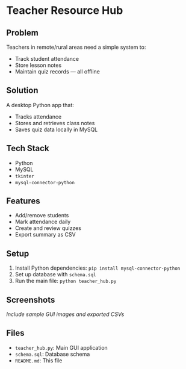 # Teacher Resource Hub

## Problem
Teachers in remote/rural areas need a simple system to:
- Track student attendance
- Store lesson notes
- Maintain quiz records — all offline

## Solution
A desktop Python app that:
- Tracks attendance
- Stores and retrieves class notes
- Saves quiz data locally in MySQL

## Tech Stack
- Python
- MySQL
- `tkinter`
- `mysql-connector-python`

## Features
- Add/remove students
- Mark attendance daily
- Create and review quizzes
- Export summary as CSV

## Setup
1. Install Python dependencies: `pip install mysql-connector-python`
2. Set up database with `schema.sql`
3. Run the main file: `python teacher_hub.py`

## Screenshots
_Include sample GUI images and exported CSVs_

## Files
- `teacher_hub.py`: Main GUI application
- `schema.sql`: Database schema
- `README.md`: This file


